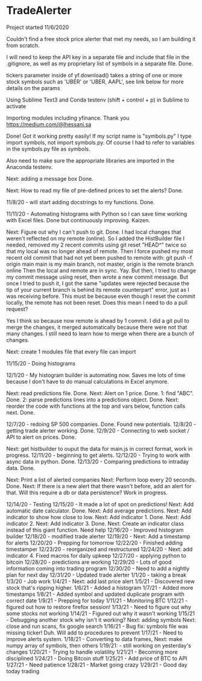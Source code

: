 # TradeAlerter
Project started 11/6/2020

Couldn't find a free stock price alerter that met my needs, so I am building it from scratch.

I will need to keep the API key in a separate file and include that file in the .gitignore, as well as my proprietary list of symbols in a separate file. Done.

tickers parameter inside of yf.download() takes a string of one or more stock symbols such as 'UBER' or 'UBER, AAPL', see link below for more details on the params

Using Sublime Text3 and Conda testenv (shift + control + p) in Sublime to activate

Importing modules including yfinance. Thank you https://medium.com/@lhessani.sa

Done! Got it working pretty easily! If my script name is "symbols.py" I type import symbols, not import symbols.py. Of course I had to refer to variables in the symbols.py file as symbols.<var name>

Also need to make sure the appropriate libraries are imported in the Anaconda testenv. 

Next: adding a message box Done. 

Next: How to read my file of pre-defined prices to set the alerts? Done. 


11/8/20 - will start adding docstrings to my functions. Done. 

11/11/20 - Automating histograms with Python so I can save time working with Excel files. Done but continuously improving. Kaizen.

Next: Figure out why I can't push to git. Done. I had local changes that weren't reflected on my remote (online). So I added the HistBuilder file I needed, removed my 2 recent commits using git reset "HEAD^" twice so that my local was no longer ahead of remote. Then I force pushed my most recent old commit that had not yet been pushed to remote with:
git push -f origin main
main is my main branch, not master, origin is the remote branch online
Then the local and remote are in sync. Yay. 
But then, I tried to change my commit message using reset, then wrote a new commit message. But once I tried to push it, I got the same "updates were rejected because the tip of your current branch is behind its remote counterpart" error, just as I was receiving before. This must be because even though I reset the commit locally, the remote has not been reset. Does this mean I need to do a pull request? 

Yes I think so because now remote is ahead by 1 commit. I did a git pull to merge the changes, it merged automatically because there were not that many changes. I still need to learn how to merge when there are a bunch of changes.   

Next: create 1 modules file that every file can import

11/15/20 - Doing histograms

12/1/20 - My histogram builder is automating now. Saves me lots of time because I don't have to do manual calculations in Excel anymore. 

Next: read predictions file. Done.
Next: Alert on 1 price. Done.
  1: find "ABC". Done. 
  2: parse predictions lines into a predictions object. Done. 
Next: reorder the code with functions at the top and vars below, function calls next. Done.

12/7/20 - redoing SP 500 companies. Done. Found new potentials. 
12/8/20 - getting trade alerter working. Done. 
12/9/20 - Connecting to web socket / API to alert on prices. Done. 

Next: get histbuilder to ouput the data for main.js in correct format, work in progress. 
12/11/20 - beginning to get alerts. 
12/12/20 - Trying to work with async data in python. Done. 
12/13/20 - Comparing predictions to intraday data. Done. 

Next: Print a list of alerted companies
Next: Perform loop every 20 seconds. Done. 
Next: If there is a new alert that there wasn't before, add an alert for that. Will this require a db or data persistence? Work in progress. 

12/14/20 - Testing
12/15/20 - It made a lot of spot on predictions! 
Next: Add automatic date calculator. Done. 
Next: Add average predictions. 
Next: Add indicator to show how close to low. 
Next: Add indicator 1. Done. 
Next: Add indicator 2. 
Next: Add indicator 3. Done. 
Next: Create an indicator class instead of this giant function. Need help
12/16/20 - Improved histogram builder
12/18/20 - modified trade alerter
12/19/20 - 
Next: Add a timestamp for alerts
12/20/20 - Prepping for tomorrow
12/22/20 - Finished adding timestamper
12/23/20 - reorganized and restructured
12/24/20 - Next: add indicator 4. Fixed macros for daily upkeep
12/27/20 - applying python to bitcoin
12/28/20 - predictions are working
12/29/20 - Lots of good information coming into trading program
12/30/20 - Need to add a nightly plan for next day
12/31/20 - Updated trade alerter
1/1/20 - taking a break
1/3/20 - Job work
1/4/21 - Next: add last price alert
1/5/21 - Discovered new stock that's ripping higher. 
1/6/21 - Added a histogram
1/7/21 - Added more timestamps
1/8/21 - Added symbol and updated duplicate program with correct date
1/9/21 - Prepping for today
1/11/21 - Monitoring BTC
1/12/21 - figured out how to restore firefox session! 
1/13/21 - Need to figure out why some stocks not working
1/14/21 - Figured out why it wasn't working
1/15/21 - Debugging another stock why isn't it working?
  Next: adding symbols
  Next: close and run scans, fix google search
1/16/21 - Bug fix: symbols file was missing ticker! Duh. Will add to procedures to prevent
1/17/21 - Need to improve alerts system. 
1/18/21 - Converting to data frames, 
  Next: make numpy array of symbols, then others
1/19/21: - still working on yesterday's changes
1/20/21 - Trying to handle volatility
1/21/21 - Becoming more disciplined
1/24/21 - Doing Bitcoin stuff
1/25/21 - Add price of BTC to API
1/27/21 - Need patience
1/28/21 - Market going crazy
1/29/21 - Good day today trading